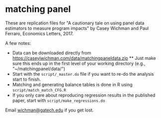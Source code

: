 # matching panel

These are replication files for "A cautionary tale on using panel data estimators to measure program impacts" by Casey Wichman and Paul Ferraro, Economics Letters, 2017.

A few notes:
* Data can be downloaded directly from https://caseyjwichman.com/data/matchingpaneldata.zip
** Just make sure this ends up in the first level of your working directory (e.g., "~/matchingpanel/data/")
* Start with the `script/_master.do` file if you want to re-do the analysis start to finish.
* Matching and generating balance tables is done in R using `script/match_match_CFG.R`
* If you only care about reproducing regression results in the published paper, start with `script/make_regressions.do`

Email wichman@gatech.edu if you get lost.
